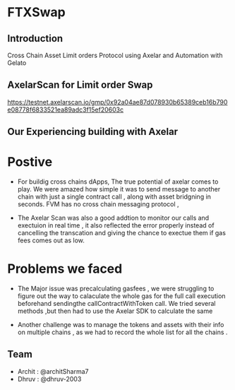 # FTXSwap

## Introduction
Cross Chain Asset Limit orders Protocol using Axelar and Automation with Gelato

## AxelarScan for Limit order Swap
https://testnet.axelarscan.io/gmp/0x92a04ae87d078930b65389ceb16b790e08778f6833521ea89adc3f15ef20603c

## Our Experiencing building with Axelar

# Postive
- For buildig cross chains dApps, The true potential of axelar comes to play. We were amazed how simple it was to send message to another chain with just a single contract call , along with asset bridgning in seconds.  FVM has no cross chain messaging protocol , 

-  The Axelar Scan was also a good addtion to monitor our calls and exectuion in real time , it also reflected the error properly instead of cancelling the transcation and giving the chance to exectue them if gas fees comes out as low.

# Problems we faced
- The Major issue was precalculating gasfees , we were struggling to figure out the way to calaculate the whole gas for the full call execution beforehand sendingthe callContractWithToken call. We tried several methods ,but then had to use the Axelar SDK to calculate the same

- Another challenge was to manage the tokens and assets with their info on multiple chains , as we had to record the whole list for all the chains . 

## Team

- Archit : @architSharma7
- Dhruv : @dhruv-2003
